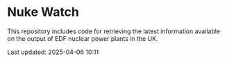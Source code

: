 # Nuke Watch

This repository includes code for retrieving the latest information available on the output of EDF nuclear power plants in the UK.

Last updated: 2025-04-06 10:11